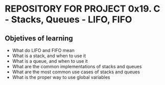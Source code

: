 # REPOSITORY FOR PROJECT 0x19. C - Stacks, Queues - LIFO, FIFO

## Objetives of learning
* What do LIFO and FIFO mean
* What is a stack, and when to use it
* What is a queue, and when to use it
* What are the common implementations of stacks and queues
* What are the most common use cases of stacks and queues
* What is the proper way to use global variables
